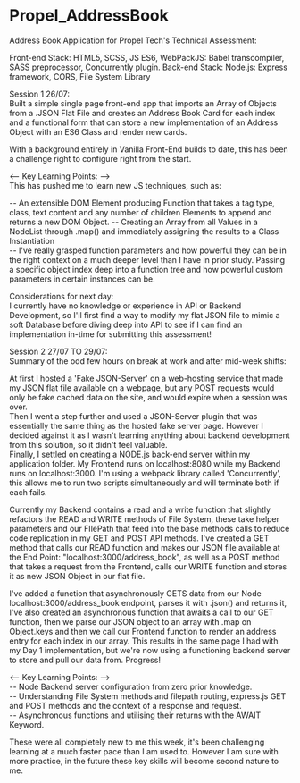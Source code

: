 # Propel_AddressBook
Address Book Application for Propel Tech's Technical Assessment:  
  
Front-end Stack: HTML5, SCSS, JS ES6, WebPackJS:  Babel transcompiler, SASS preprocessor, Concurrently plugin.
Back-end Stack: Node.js: Express framework, CORS, File System Library
  
Session 1 26/07:  
Built a simple single page front-end app that imports an Array of Objects from a .JSON Flat File and creates an Address Book Card for each index and a functional form that can store a new implementation of an Address Object with an ES6 Class and render new cards.    

With a background entirely in Vanilla Front-End builds to date, this has been a challenge right to configure right from the start.

<-- Key Learning Points:  -->  
This has pushed me to learn new JS techniques, such as:  

-- An extensible DOM Element producing Function that takes a tag type, class, text content and any number of children Elements to append and returns a new DOM     Object.
-- Creating an Array from all Values in a NodeList through .map() and immediately assigning the results to a Class Instantiation  
-- I've really grasped function parameters and how powerful they can be in the right context on a much deeper level than I have in prior study. Passing a specific object index deep into a function tree and how powerful custom parameters in certain instances can be.  

Considerations for next day:  
I currently have no knowledge or experience in API or Backend Development, so I'll first find a way to modify my flat JSON file to mimic a soft Database before diving deep into API to see if I can find an implementation in-time for submitting this assessment!


Session 2 27/07 TO 29/07:  
Summary of the odd few hours on break at work and after mid-week shifts:  

At first I hosted a 'Fake JSON-Server' on a web-hosting service that made my JSON flat file available on a webpage, but any POST requests would only be fake cached data on the site, and would expire when a session was over.  
Then I went a step further and used a JSON-Server plugin that was essentially the same thing as the hosted fake server page. However I decided against it as I wasn't learning anything about backend development from this solution, so it didn't feel valuable.  
Finally, I settled on creating a NODE.js back-end server within my application folder. My Frontend runs on localhost:8080 while my Backend runs on localhost:3000. I'm using a webpack library called 'Concurrently', this allows me to run two scripts simultaneously and will terminate both if each fails.  

Currently my Backend contains a read and a write function that slightly refactors the READ and WRITE methods of File System, these take helper parameters and our FIlePath that feed into the base methods calls to reduce code replication in my GET and POST API methods. I've created a GET method that calls our READ function and makes our JSON file available at the End Point: "localhost:3000/address_book", as well as a POST method that takes a request from the Frontend, calls our WRITE function and stores it as new JSON Object in our flat file. 

I've added a function that asynchronously GETS data from our Node localhost:3000/address_book endpoint, parses it with .json() and returns it, I've also created an asynchronous function that awaits a call to our GET function, then we parse our JSON object to an array with .map on Object.keys and then we call our Frontend function to render an address entry for each index in our array. This results in the same page I had with my Day 1 implementation, but we're now using a functioning backend server to store and pull our data from. Progress!

<-- Key Learning Points: -->  
-- Node Backend server configuration from zero prior knowledge.  
-- Understanding File System methods and filepath routing, express.js GET and POST methods and the context of a response and request.  
-- Asynchronous functions and utilising their returns with the AWAIT Keyword.  

These were all completely new to me this week, it's been challenging learning at a much faster pace than I am used to. However I am sure with more practice, in the future these key skills will become second nature to me.


